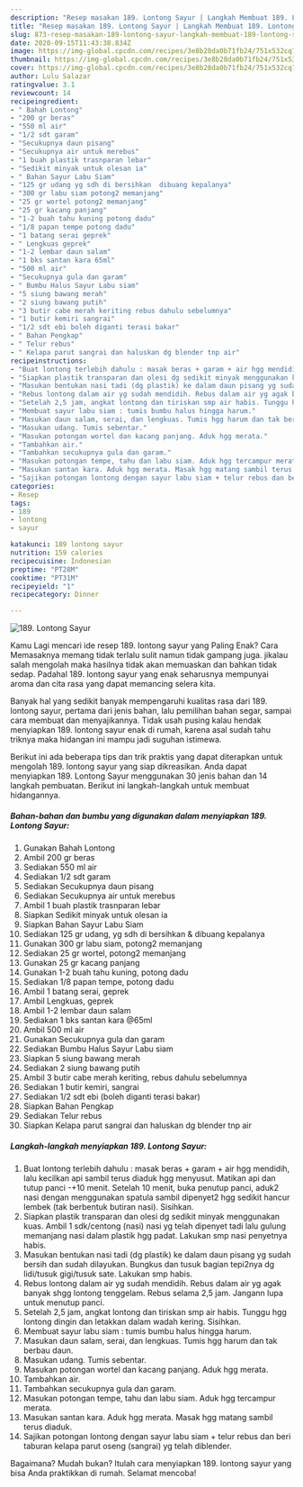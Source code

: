 ```yaml
---
description: "Resep masakan 189. Lontong Sayur | Langkah Membuat 189. Lontong Sayur Yang Menggugah Selera"
title: "Resep masakan 189. Lontong Sayur | Langkah Membuat 189. Lontong Sayur Yang Menggugah Selera"
slug: 873-resep-masakan-189-lontong-sayur-langkah-membuat-189-lontong-sayur-yang-menggugah-selera
date: 2020-09-15T11:43:38.834Z
image: https://img-global.cpcdn.com/recipes/3e8b28da0b71fb24/751x532cq70/189-lontong-sayur-foto-resep-utama.jpg
thumbnail: https://img-global.cpcdn.com/recipes/3e8b28da0b71fb24/751x532cq70/189-lontong-sayur-foto-resep-utama.jpg
cover: https://img-global.cpcdn.com/recipes/3e8b28da0b71fb24/751x532cq70/189-lontong-sayur-foto-resep-utama.jpg
author: Lulu Salazar
ratingvalue: 3.1
reviewcount: 14
recipeingredient:
- " Bahah Lontong"
- "200 gr beras"
- "550 ml air"
- "1/2 sdt garam"
- "Secukupnya daun pisang"
- "Secukupnya air untuk merebus"
- "1 buah plastik trasnparan lebar"
- "Sedikit minyak untuk olesan ia"
- " Bahan Sayur Labu Siam"
- "125 gr udang yg sdh di bersihkan  dibuang kepalanya"
- "300 gr labu siam potong2 memanjang"
- "25 gr wortel potong2 memanjang"
- "25 gr kacang panjang"
- "1-2 buah tahu kuning potong dadu"
- "1/8 papan tempe potong dadu"
- "1 batang serai geprek"
- " Lengkuas geprek"
- "1-2 lembar daun salam"
- "1 bks santan kara 65ml"
- "500 ml air"
- "Secukupnya gula dan garam"
- " Bumbu Halus Sayur Labu siam"
- "5 siung bawang merah"
- "2 siung bawang putih"
- "3 butir cabe merah keriting rebus dahulu sebelumnya"
- "1 butir kemiri sangrai"
- "1/2 sdt ebi boleh diganti terasi bakar"
- " Bahan Pengkap"
- " Telur rebus"
- " Kelapa parut sangrai dan haluskan dg blender tnp air"
recipeinstructions:
- "Buat lontong terlebih dahulu : masak beras + garam + air hgg mendidih, lalu kecilkan api sambil terus diaduk hgg menyusut. Matikan api dan tutup panci -+10 menit. Setelah 10 menit, buka penutup panci, aduk2 nasi dengan menggunakan spatula sambil dipenyet2 hgg sedikit hancur lembek (tak berbentuk butiran nasi). Sisihkan."
- "Siapkan plastik transparan dan olesi dg sedikit minyak menggunakan kuas. Ambil 1 sdk/centong (nasi) nasi yg telah dipenyet tadi lalu gulung memanjang nasi dalam plastik hgg padat. Lakukan smp nasi penyetnya habis."
- "Masukan bentukan nasi tadi (dg plastik) ke dalam daun pisang yg sudah bersih dan sudah dilayukan. Bungkus dan tusuk bagian tepi2nya dg lidi/tusuk gigi/tusuk sate. Lakukan smp habis."
- "Rebus lontong dalam air yg sudah mendidih. Rebus dalam air yg agak banyak shgg lontong tenggelam. Rebus selama 2,5 jam. Jangann lupa untuk menutup panci."
- "Setelah 2,5 jam, angkat lontong dan tiriskan smp air habis. Tunggu hgg lontong dingin dan letakkan dalam wadah kering. Sisihkan."
- "Membuat sayur labu siam : tumis bumbu halus hingga harum."
- "Masukan daun salam, serai, dan lengkuas. Tumis hgg harum dan tak berbau daun."
- "Masukan udang. Tumis sebentar."
- "Masukan potongan wortel dan kacang panjang. Aduk hgg merata."
- "Tambahkan air."
- "Tambahkan secukupnya gula dan garam."
- "Masukan potongan tempe, tahu dan labu siam. Aduk hgg tercampur merata."
- "Masukan santan kara. Aduk hgg merata. Masak hgg matang sambil terus diaduk."
- "Sajikan potongan lontong dengan sayur labu siam + telur rebus dan beri taburan kelapa parut oseng (sangrai) yg telah diblender."
categories:
- Resep
tags:
- 189
- lontong
- sayur

katakunci: 189 lontong sayur 
nutrition: 159 calories
recipecuisine: Indonesian
preptime: "PT28M"
cooktime: "PT31M"
recipeyield: "1"
recipecategory: Dinner

---
```



![189. Lontong Sayur](https://img-global.cpcdn.com/recipes/3e8b28da0b71fb24/751x532cq70/189-lontong-sayur-foto-resep-utama.jpg)

Kamu Lagi mencari ide resep 189. lontong sayur yang Paling Enak? Cara Memasaknya memang tidak terlalu sulit namun tidak gampang juga. jikalau salah mengolah maka hasilnya tidak akan memuaskan dan bahkan tidak sedap. Padahal 189. lontong sayur yang enak seharusnya mempunyai aroma dan cita rasa yang dapat memancing selera kita.

Banyak hal yang sedikit banyak mempengaruhi kualitas rasa dari 189. lontong sayur, pertama dari jenis bahan, lalu pemilihan bahan segar, sampai cara membuat dan menyajikannya. Tidak usah pusing kalau hendak menyiapkan 189. lontong sayur enak di rumah, karena asal sudah tahu triknya maka hidangan ini mampu jadi suguhan istimewa.




Berikut ini ada beberapa tips dan trik praktis yang dapat diterapkan untuk mengolah 189. lontong sayur yang siap dikreasikan. Anda dapat menyiapkan 189. Lontong Sayur menggunakan 30 jenis bahan dan 14 langkah pembuatan. Berikut ini langkah-langkah untuk membuat hidangannya.

<!--inarticleads1-->

##### Bahan-bahan dan bumbu yang digunakan dalam menyiapkan 189. Lontong Sayur:

1. Gunakan  Bahah Lontong
1. Ambil 200 gr beras
1. Sediakan 550 ml air
1. Sediakan 1/2 sdt garam
1. Sediakan Secukupnya daun pisang
1. Sediakan Secukupnya air untuk merebus
1. Ambil 1 buah plastik trasnparan lebar
1. Siapkan Sedikit minyak untuk olesan ia
1. Siapkan  Bahan Sayur Labu Siam
1. Sediakan 125 gr udang, yg sdh di bersihkan &amp; dibuang kepalanya
1. Gunakan 300 gr labu siam, potong2 memanjang
1. Sediakan 25 gr wortel, potong2 memanjang
1. Gunakan 25 gr kacang panjang
1. Gunakan 1-2 buah tahu kuning, potong dadu
1. Sediakan 1/8 papan tempe, potong dadu
1. Ambil 1 batang serai, geprek
1. Ambil  Lengkuas, geprek
1. Ambil 1-2 lembar daun salam
1. Sediakan 1 bks santan kara @65ml
1. Ambil 500 ml air
1. Gunakan Secukupnya gula dan garam
1. Sediakan  Bumbu Halus Sayur Labu siam
1. Siapkan 5 siung bawang merah
1. Sediakan 2 siung bawang putih
1. Ambil 3 butir cabe merah keriting, rebus dahulu sebelumnya
1. Sediakan 1 butir kemiri, sangrai
1. Sediakan 1/2 sdt ebi (boleh diganti terasi bakar)
1. Siapkan  Bahan Pengkap
1. Sediakan  Telur rebus
1. Siapkan  Kelapa parut sangrai dan haluskan dg blender tnp air




<!--inarticleads2-->

##### Langkah-langkah menyiapkan 189. Lontong Sayur:

1. Buat lontong terlebih dahulu : masak beras + garam + air hgg mendidih, lalu kecilkan api sambil terus diaduk hgg menyusut. Matikan api dan tutup panci -+10 menit. Setelah 10 menit, buka penutup panci, aduk2 nasi dengan menggunakan spatula sambil dipenyet2 hgg sedikit hancur lembek (tak berbentuk butiran nasi). Sisihkan.
1. Siapkan plastik transparan dan olesi dg sedikit minyak menggunakan kuas. Ambil 1 sdk/centong (nasi) nasi yg telah dipenyet tadi lalu gulung memanjang nasi dalam plastik hgg padat. Lakukan smp nasi penyetnya habis.
1. Masukan bentukan nasi tadi (dg plastik) ke dalam daun pisang yg sudah bersih dan sudah dilayukan. Bungkus dan tusuk bagian tepi2nya dg lidi/tusuk gigi/tusuk sate. Lakukan smp habis.
1. Rebus lontong dalam air yg sudah mendidih. Rebus dalam air yg agak banyak shgg lontong tenggelam. Rebus selama 2,5 jam. Jangann lupa untuk menutup panci.
1. Setelah 2,5 jam, angkat lontong dan tiriskan smp air habis. Tunggu hgg lontong dingin dan letakkan dalam wadah kering. Sisihkan.
1. Membuat sayur labu siam : tumis bumbu halus hingga harum.
1. Masukan daun salam, serai, dan lengkuas. Tumis hgg harum dan tak berbau daun.
1. Masukan udang. Tumis sebentar.
1. Masukan potongan wortel dan kacang panjang. Aduk hgg merata.
1. Tambahkan air.
1. Tambahkan secukupnya gula dan garam.
1. Masukan potongan tempe, tahu dan labu siam. Aduk hgg tercampur merata.
1. Masukan santan kara. Aduk hgg merata. Masak hgg matang sambil terus diaduk.
1. Sajikan potongan lontong dengan sayur labu siam + telur rebus dan beri taburan kelapa parut oseng (sangrai) yg telah diblender.




Bagaimana? Mudah bukan? Itulah cara menyiapkan 189. lontong sayur yang bisa Anda praktikkan di rumah. Selamat mencoba!
